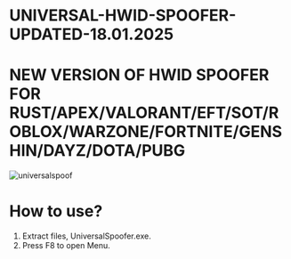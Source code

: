# UNIVERSAL-HWID-SPOOFER-UPDATED-18.01.2025

# NEW VERSION OF HWID SPOOFER FOR RUST/APEX/VALORANT/EFT/SOT/ROBLOX/WARZONE/FORTNITE/GENSHIN/DAYZ/DOTA/PUBG
![universalspoof](https://github.com/user-attachments/assets/049c0ec6-2ab1-4c98-bb9f-da9d7fcfefe9)


# How to use?

 1. Extract files, UniversalSpoofer.exe.
 2. Press F8 to open Menu.



